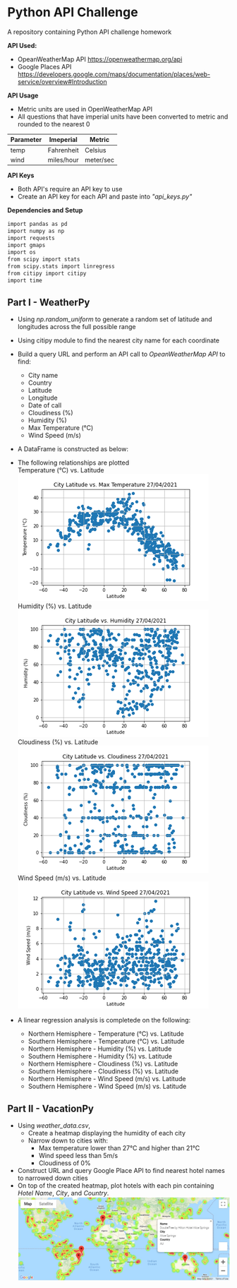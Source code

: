 # Python API Challenge
A repository containing Python API challenge homework

**API Used:**  
- OpeanWeatherMap API https://openweathermap.org/api
- Google Places API https://developers.google.com/maps/documentation/places/web-service/overview#Introduction

**API Usage**
- Metric units are used in OpenWeatherMap API
- All questions that have imperial units have been converted to metric and rounded to the nearest 0  

|Parameter|Imeperial|Metric| 
|-|-|-| 
|temp|Fahrenheit|Celsius| 
|wind|miles/hour|meter/sec| 
  
**API Keys**
- Both API's require an API key to use
- Create an API key for each API and paste into _"api_keys.py"_  
  

**Dependencies and Setup**
```import matplotlib.pyplot as plt
import pandas as pd
import numpy as np
import requests
import gmaps
import os
from scipy import stats
from scipy.stats import linregress
from citipy import citipy
import time
```

## Part I - WeatherPy
- Using _np.random_uniform_ to generate a random set of latitude and longitudes across the full possible range
- Using citipy module to find the nearest city name for each coordinate
- Build a query URL and perform an API call to _OpeanWeatherMap API_ to find:
  - City name
  - Country
  - Latitude
  - Longitude
  - Date of call
  - Cloudiness (%)
  - Humidity (%)
  - Max Temperature (°C)
  - Wind Speed (m/s)
- A DataFrame is constructed as below:
  
- The following relationships are plotted  
Temperature (°C) vs. Latitude  
![chart](output_data/city_latitude_vs_max_temperature.png)  
Humidity (%) vs. Latitude  
![chart](output_data/city_latitude_vs_humidity.png)  
Cloudiness (%) vs. Latitude  
![chart](output_data/city_latitude_vs_cloudiness.png)  
Wind Speed (m/s) vs. Latitude  
![chart](output_data/city_latitude_vs_wind_speed.png)  

- A linear regression analysis is completede on the following:
  - Northern Hemisphere - Temperature (°C) vs. Latitude
  - Southern Hemisphere - Temperature (°C) vs. Latitude
  - Northern Hemisphere - Humidity (%) vs. Latitude
  - Southern Hemisphere - Humidity (%) vs. Latitude
  - Northern Hemisphere - Cloudiness (%) vs. Latitude
  - Southern Hemisphere - Cloudiness (%) vs. Latitude
  - Northern Hemisphere - Wind Speed (m/s) vs. Latitude
  - Southern Hemisphere - Wind Speed (m/s) vs. Latitude  
  
  
## Part II - VacationPy
- Using _weather_data.csv_, 
  - Create a heatmap displaying the humidity of each city
  - Narrow down to cities with:
    - Max temperature lower than 27°C and higher than 21°C
    - Wind speed less than 5m/s
    - Cloudiness of 0%
- Construct URL and query Google Place API to find nearest hotel names to narrowed down cities
- On top of the created heatmap, plot hotels with each pin containing _Hotel Name_, _City_, and _Country_.  
![image](Images/hotel_heatmap.jpg)